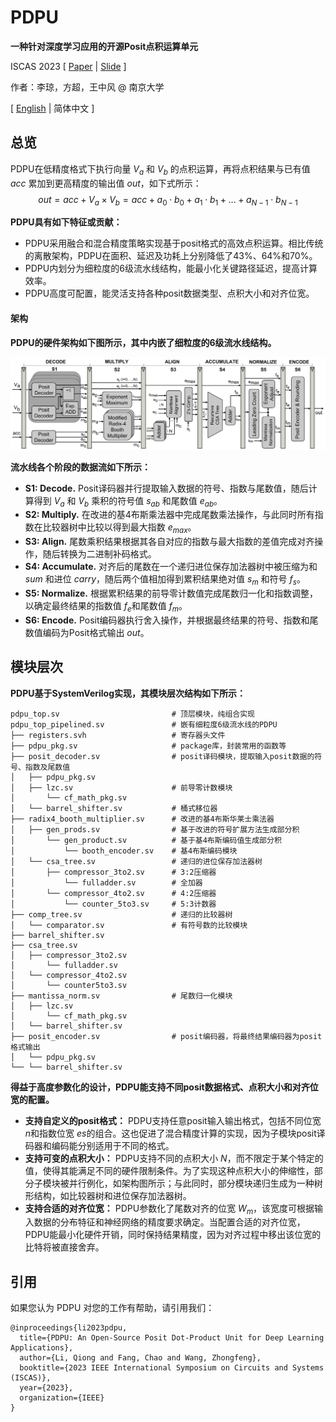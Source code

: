 # PDPU
**一种针对深度学习应用的开源Posit点积运算单元**

ISCAS 2023 [ [Paper](https://arxiv.org/abs/2302.01876) | [Slide](docs/PDPU_ISCAS_2023_Slides.pdf) ]

作者：李琼，方超，王中风 @ 南京大学

[ [English](https://github.com/qleenju/PDPU/blob/main/README.md) | 简体中文 ]

## 总览
PDPU在低精度格式下执行向量 $V_a$ 和 $V_b$ 的点积运算，再将点积结果与已有值 $acc$ 累加到更高精度的输出值 $out$，如下式所示：
$$out = acc+V_a\times V_b = acc+a_0\cdot b_0+a_1\cdot b_1+...+a_{N-1}\cdot b_{N-1}$$

**PDPU具有如下特征或贡献：**
- PDPU采用融合和混合精度策略实现基于posit格式的高效点积运算。相比传统的离散架构，PDPU在面积、延迟及功耗上分别降低了43%、64%和70%。
- PDPU内划分为细粒度的6级流水线结构，能最小化关键路径延迟，提高计算效率。
- PDPU高度可配置，能灵活支持各种posit数据类型、点积大小和对齐位宽。

#### 架构
**PDPU的硬件架构如下图所示，其中内嵌了细粒度的6级流水线结构。**

![PDPU的实现架构](figs/architecture.png)

**流水线各个阶段的数据流如下所示：**
- **S1: Decode.** Posit译码器并行提取输入数据的符号、指数与尾数值，随后计算得到 $V_a$ 和 $V_b$ 乘积的符号值 $s_{ab}$ 和尾数值 $e_{ab}$。
- **S2: Multiply.** 在改进的基4布斯乘法器中完成尾数乘法操作，与此同时所有指数在比较器树中比较以得到最大指数 $e_{max}$。
- **S3: Align.** 尾数乘积结果根据其各自对应的指数与最大指数的差值完成对齐操作，随后转换为二进制补码格式。
- **S4: Accumulate.** 对齐后的尾数在一个递归进位保存加法器树中被压缩为和 $sum$ 和进位 $carry$，随后两个值相加得到累积结果绝对值 $s_m$ 和符号 $f_s$。
- **S5: Normalize.** 根据累积结果的前导零计数值完成尾数归一化和指数调整，以确定最终结果的指数值 $f_e$和尾数值 $f_m$。
- **S6: Encode.** Posit编码器执行舍入操作，并根据最终结果的符号、指数和尾数值编码为Posit格式输出 $out$。

## 模块层次
**PDPU基于SystemVerilog实现，其模块层次结构如下所示：**

```
pdpu_top.sv                         # 顶层模块，纯组合实现
pdpu_top_pipelined.sv               # 嵌有细粒度6级流水线的PDPU
├── registers.svh                   # 寄存器头文件
├── pdpu_pkg.sv                     # package库，封装常用的函数等
├── posit_decoder.sv                # posit译码模块，提取输入posit数据的符号、指数及尾数值
│   ├── pdpu_pkg.sv
│   ├── lzc.sv                      # 前导零计数模块
│       └── cf_math_pkg.sv
│   └── barrel_shifter.sv           # 桶式移位器
├── radix4_booth_multiplier.sv      # 改进的基4布斯华莱士乘法器
│   ├── gen_prods.sv                # 基于改进的符号扩展方法生成部分积
│       └── gen_product.sv          # 基于基4布斯编码值生成部分积
│           └── booth_encoder.sv    # 基4布斯编码模块
│   └── csa_tree.sv                 # 递归的进位保存加法器树
│       ├── compressor_3to2.sv      # 3:2压缩器
│           └── fulladder.sv        # 全加器
│       └── compressor_4to2.sv      # 4:2压缩器
│           └── counter_5to3.sv     # 5:3计数器
├── comp_tree.sv                    # 递归的比较器树
│   └── comparator.sv               # 有符号数的比较模块
├── barrel_shifter.sv
├── csa_tree.sv             
│   ├── compressor_3to2.sv
│       └── fulladder.sv
│   └── compressor_4to2.sv
│       └── counter5to3.sv
├── mantissa_norm.sv                # 尾数归一化模块
│   ├── lzc.sv
│       └── cf_math_pkg.sv
│   └── barrel_shifter.sv
├── posit_encoder.sv                # posit编码器，将最终结果编码器为posit格式输出
│   └── pdpu_pkg.sv
└── └── barrel_shifter.sv
```

**得益于高度参数化的设计，PDPU能支持不同posit数据格式、点积大小和对齐位宽的配置。**
- **支持自定义的posit格式：** PDPU支持任意posit输入输出格式，包括不同位宽 $n$和指数位宽 $es$的组合。这也促进了混合精度计算的实现，因为子模块posit译码器和编码能分别适用于不同的格式。
- **支持可变的点积大小：** PDPU支持不同的点积大小 $N$，而不限定于某个特定的值，使得其能满足不同的硬件限制条件。为了实现这种点积大小的伸缩性，部分子模块被并行例化，如架构图所示；与此同时，部分模块递归生成为一种树形结构，如比较器树和进位保存加法器树。
- **支持合适的对齐位宽：** PDPU参数化了尾数对齐的位宽 $W_m$，该宽度可根据输入数据的分布特征和神经网络的精度要求确定。当配置合适的对齐位宽，PDPU能最小化硬件开销，同时保持结果精度，因为对齐过程中移出该位宽的比特将被直接舍弃。

## 引用
如果您认为 PDPU 对您的工作有帮助，请引用我们：
```
@inproceedings{li2023pdpu,
  title={PDPU: An Open-Source Posit Dot-Product Unit for Deep Learning Applications},
  author={Li, Qiong and Fang, Chao and Wang, Zhongfeng},
  booktitle={2023 IEEE International Symposium on Circuits and Systems (ISCAS)},
  year={2023},
  organization={IEEE}
}
```